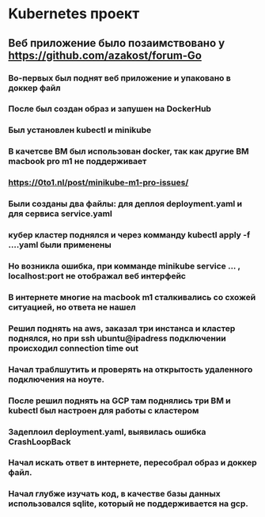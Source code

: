 # Kubernetes проект

## Веб приложение было позаимствовано у  https://github.com/azakost/forum-Go
### Во-первых был поднят веб приложение и упаковано в доккер файл
### После был создан образ и запушен на DockerHub
### Был установлен kubectl и minikube
### В качетсве ВМ был использован docker, так как другие ВМ macbook pro m1 не поддерживает
### https://0to1.nl/post/minikube-m1-pro-issues/
### Были созданы два файлы: для деплоя deployment.yaml и для сервиса service.yaml
### кубер кластер поднялся и через комманду kubectl apply -f ....yaml были применены
### Но возникла ошибка, при комманде minikube service ... , localhost:port не отображал веб интерфейс
### В интернете многие на macbook m1 сталкивались со схожей ситуацией, но ответа не нашел
### Решил поднять на aws, заказал три инстанса и кластер поднялся, но при ssh ubuntu@ipadress подключении происходил connection time out
### Начал траблшутить и проверять на открытость удаленного подключения на ноуте.
### После решил поднять на GCP там поднялись три ВМ и kubectl был настроен для работы с кластером
### Задеплоил deployment.yaml, выявилась ошибка CrashLoopBack
### Начал искать ответ в интернете, пересобрал образ и доккер файл.
### Начал глубже изучать код, в качестве базы данных использовался sqlite, который не поддерживается на gcp.
